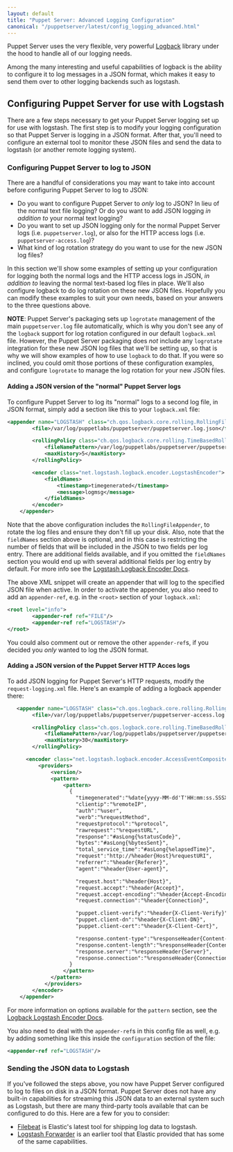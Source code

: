 ```yaml
---
layout: default
title: "Puppet Server: Advanced Logging Configuration"
canonical: "/puppetserver/latest/config_logging_advanced.html"
---
```


Puppet Server uses the very flexible, very powerful [Logback](http://logback.qos.ch/) library under the hood to handle all of our logging needs.

Among the many interesting and useful capabilities of logback is the ability to configure it to log messages in a JSON format, which makes it easy to send them over to other logging backends such as logstash.

## Configuring Puppet Server for use with Logstash

There are a few steps necessary to get your Puppet Server logging set up for use with logstash.  The first step is to modify your logging configuration so that Puppet Server is logging in a JSON format.  After that, you'll need to configure an external tool to monitor these JSON files and send the data to logstash (or another remote logging system).

### Configuring Puppet Server to log to JSON

There are a handful of considerations you may want to take into account before configuring Puppet Server to log to JSON:

* Do you want to configure Puppet Server to *only* log to JSON?  In lieu of the normal text file logging?  Or do you want to add JSON logging *in addition to* your normal text logging?
* Do you want to set up JSON logging only for the normal Puppet Server logs (i.e. `puppetserver.log`), or also for the HTTP access logs (i.e. `puppetserver-access.log`)?
* What kind of log rotation strategy do you want to use for the new JSON log files?

In this section we'll show some examples of setting up your configuration for logging both the normal logs and the HTTP access logs in JSON, *in addition to* leaving the normal text-based log files in place.  We'll also configure logback to do log rotation on these new JSON files.  Hopefully you can modify these examples to suit your own needs, based on your answers to the three questions above.

**NOTE**: Puppet Server's packaging sets up `logrotate` management of the main `puppetserver.log` file automatically, which is why you don't see any of the `logback` support for log rotation configured in our default `logback.xml` file.  However, the Puppet Server packaging does *not* include any `logrotate` integration for these new JSON log files that we'll be setting up, so that is why we will show examples of how to use `logback` to do that.  If you were so inclined, you could omit those portions of these configuration examples, and configure `logrotate` to manage the log rotation for your new JSON files.

#### Adding a JSON version of the "normal" Puppet Server logs

To configure Puppet Server to log its "normal" logs to a second log file, in JSON format, simply add a section like this to your `logback.xml` file:

``` xml
<appender name="LOGSTASH" class="ch.qos.logback.core.rolling.RollingFileAppender">
        <file>/var/log/puppetlabs/puppetserver/puppetserver.log.json</file>

        <rollingPolicy class="ch.qos.logback.core.rolling.TimeBasedRollingPolicy">
            <fileNamePattern>/var/log/puppetlabs/puppetserver/puppetserver.log.json.%d{yyyy-MM-dd}</fileNamePattern>
            <maxHistory>5</maxHistory>
        </rollingPolicy>

        <encoder class="net.logstash.logback.encoder.LogstashEncoder">
            <fieldNames>
                <timestamp>timegenerated</timestamp>
                <message>logmsg</message>
            </fieldNames>
        </encoder>
    </appender>
```

Note that the above configuration includes the `RollingFileAppender`, to rotate the log files and ensure they don't fill up your disk.  Also, note that the `fieldNames` section above is optional, and in this case is restricting the number of fields that will be included in the JSON to two fields per log entry.  There are additional fields available, and if you omitted the `fieldNames` section you would end up with several additional fields per log entry by default.  For more info see the [Logstash Logback Encoder Docs](https://github.com/logstash/logstash-logback-encoder/blob/master/README.md#loggingevent-fields).

The above XML snippet will create an appender that will log to the specified JSON file when active.  In order to activate the appender, you also need to add an `appender-ref`, e.g. in the `<root>` section of your `logback.xml`:

``` xml
<root level="info">
        <appender-ref ref="FILE"/>
        <appender-ref ref="LOGSTASH"/>
</root>
```

You could also comment out or remove the other `appender-ref`s, if you decided you *only* wanted to log the JSON format.

#### Adding a JSON version of the Puppet Server HTTP Acces logs

To add JSON logging for Puppet Server's HTTP requests, modify the `request-logging.xml` file.  Here's an example of adding a logback appender there:

``` xml
   <appender name="LOGSTASH" class="ch.qos.logback.core.rolling.RollingFileAppender">
        <file>/var/log/puppetlabs/puppetserver/puppetserver-access.log.json</file>

        <rollingPolicy class="ch.qos.logback.core.rolling.TimeBasedRollingPolicy">
            <fileNamePattern>/var/log/puppetlabs/puppetserver/puppetserver-access.log.json.%d{yyyy-MM-dd}</fileNamePattern>
            <maxHistory>30</maxHistory>
        </rollingPolicy>

      <encoder class="net.logstash.logback.encoder.AccessEventCompositeJsonEncoder">
          <providers>
              <version/>
              <pattern>
                  <pattern>
                    {
                      "timegenerated":"%date{yyyy-MM-dd'T'HH:mm:ss.SSSXXX}",
                      "clientip":"%remoteIP",
                      "auth":"%user",
                      "verb":"%requestMethod",
                      "requestprotocol":"%protocol",
                      "rawrequest":"%requestURL",
                      "response":"#asLong{%statusCode}",
                      "bytes":"#asLong{%bytesSent}",
                      "total_service_time":"#asLong{%elapsedTime}",
                      "request":"http://%header{Host}%requestURI",
                      "referrer":"%header{Referer}",
                      "agent":"%header{User-agent}",

                      "request.host":"%header{Host}",
                      "request.accept":"%header{Accept}",
                      "request.accept-encoding":"%header{Accept-Encoding}",
                      "request.connection":"%header{Connection}",

                      "puppet.client-verify":"%header{X-Client-Verify}",
                      "puppet.client-dn":"%header{X-Client-DN}",
                      "puppet.client-cert":"%header{X-Client-Cert}",

                      "response.content-type":"%responseHeader{Content-Type}",
                      "response.content-length":"%responseHeader{Content-Length}",
                      "response.server":"%responseHeader{Server}",
                      "response.connection":"%responseHeader{Connection}"
                    }
                  </pattern>
              </pattern>
            </providers>
        </encoder>
    </appender>
```

For more information on options available for the `pattern` section, see the [Logback Logstash Encoder Docs](https://github.com/logstash/logstash-logback-encoder/blob/master/README.md#accessevent-fields).

You also need to deal with the `appender-ref`s in this config file as well, e.g. by adding something like this inside the `configuration` section of the file:

``` xml
<appender-ref ref="LOGSTASH"/>
```

### Sending the JSON data to Logstash

If you've followed the steps above, you now have Puppet Server configured to log to files on disk in a JSON format.  Puppet Server does not have any built-in capabilities for streaming this JSON data to an external system such as Logstash, but there are many third-party tools available that can be configured to do this.  Here are a few for you to consider:

* [Filebeat](https://www.elastic.co/products/beats/filebeat) is Elastic's latest tool for shipping log data to logstash.
* [Logstash Forwarder](https://github.com/elastic/logstash-forwarder) is an earlier tool that Elastic provided that has some of the same capabilities.


